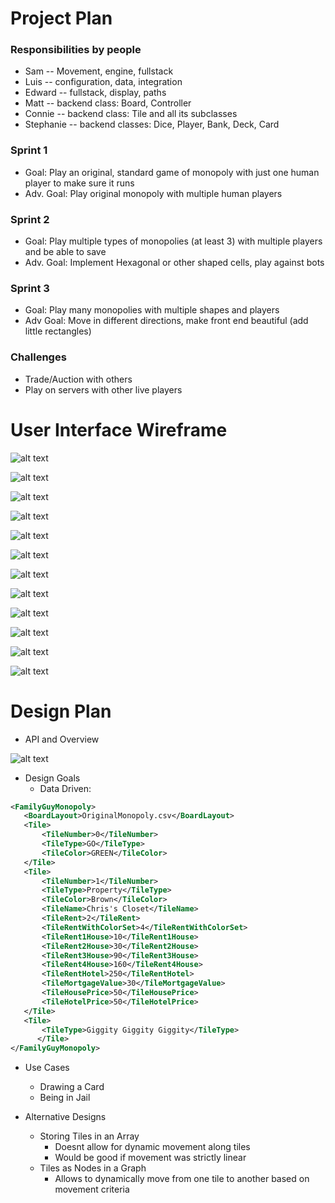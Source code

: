 # Project Plan

### Responsibilities by people 
- Sam -- Movement, engine, fullstack
- Luis -- configuration, data, integration
- Edward -- fullstack, display, paths
- Matt -- backend class: Board, Controller
- Connie -- backend class: Tile and all its subclasses
- Stephanie -- backend classes: Dice, Player, Bank, Deck, Card

### Sprint 1
- Goal: Play an original, standard game of monopoly with just one human player to make sure it runs 
- Adv. Goal: Play original monopoly with multiple human players
### Sprint 2
- Goal: Play multiple types of monopolies (at least 3) with multiple players and be able to save
- Adv. Goal: Implement Hexagonal or other shaped cells, play against bots
### Sprint 3
- Goal: Play many monopolies with multiple shapes and players
- Adv Goal: Move in different directions, make front end beautiful (add little rectangles)
### Challenges
- Trade/Auction with others
- Play on servers with other live players

# User Interface Wireframe

![alt text](https://coursework.cs.duke.edu/compsci307_2019spring/monopoly_team05/raw/master/data/Frame1.png "Frame 1")

![alt text](https://coursework.cs.duke.edu/compsci307_2019spring/monopoly_team05/raw/master/data/Frame2.png "Frame 2")

![alt text](https://coursework.cs.duke.edu/compsci307_2019spring/monopoly_team05/raw/master/data/Frame3.png "Frame 3")

![alt text](https://coursework.cs.duke.edu/compsci307_2019spring/monopoly_team05/raw/master/data/Frame4.png "Frame 4")

![alt text](https://coursework.cs.duke.edu/compsci307_2019spring/monopoly_team05/raw/master/data/Frame5.png "Frame 5")

![alt text](https://coursework.cs.duke.edu/compsci307_2019spring/monopoly_team05/raw/master/data/Frame6.png "Frame 6")

![alt text](https://coursework.cs.duke.edu/compsci307_2019spring/monopoly_team05/raw/master/data/Frame7.png "Frame 7")

![alt text](https://coursework.cs.duke.edu/compsci307_2019spring/monopoly_team05/raw/master/data/Frame8.png "Frame 8")

![alt text](https://coursework.cs.duke.edu/compsci307_2019spring/monopoly_team05/raw/master/data/Frame9.png "Frame 9")

![alt text](https://coursework.cs.duke.edu/compsci307_2019spring/monopoly_team05/raw/master/data/Frame10.png "Frame 10")

![alt text](https://coursework.cs.duke.edu/compsci307_2019spring/monopoly_team05/raw/master/data/Frame11.png "Frame 11")

![alt text](https://coursework.cs.duke.edu/compsci307_2019spring/monopoly_team05/raw/master/data/Frame12.png "Frame 12")


# Design Plan

* API and Overview

![alt text](https://coursework.cs.duke.edu/compsci307_2019spring/monopoly_team05/blob/master/doc/api/initial_uml_overview.png)

* Design Goals
    * Data Driven:
 ```xml
 <FamilyGuyMonopoly>
    <BoardLayout>OriginalMonopoly.csv</BoardLayout>
    <Tile>
        <TileNumber>0</TileNumber>
        <TileType>GO</TileType>
        <TileColor>GREEN</TileColor>
    </Tile>
    <Tile>
        <TileNumber>1</TileNumber>
        <TileType>Property</TileType>
        <TileColor>Brown</TileColor>
        <TileName>Chris's Closet</TileName>
        <TileRent>2</TileRent>
        <TileRentWithColorSet>4</TileRentWithColorSet>
        <TileRent1House>10</TileRent1House>
        <TileRent2House>30</TileRent2House>
        <TileRent3House>90</TileRent3House>
        <TileRent4House>160</TileRent4House>
        <TileRentHotel>250</TileRentHotel>
        <TileMortgageValue>30</TileMortgageValue>
        <TileHousePrice>50</TileHousePrice>
        <TileHotelPrice>50</TileHotelPrice>
    </Tile>
    <Tile>
        <TileType>Giggity Giggity Giggity</TileType>
       </Tile>
</FamilyGuyMonopoly>
``` 
* Use Cases
    * Drawing a Card
    * Being in Jail
    
* Alternative Designs
    * Storing Tiles in an Array
        * Doesnt allow for dynamic movement along tiles
        * Would be good if movement was strictly linear
    * Tiles as Nodes in a Graph
        * Allows to dynamically move from one tile to another based on movement criteria